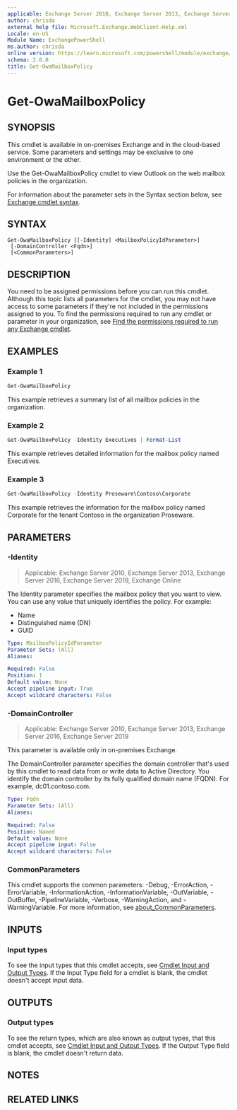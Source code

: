 ```yaml
---
applicable: Exchange Server 2010, Exchange Server 2013, Exchange Server 2016, Exchange Server 2019, Exchange Online
author: chrisda
external help file: Microsoft.Exchange.WebClient-Help.xml
Locale: en-US
Module Name: ExchangePowerShell
ms.author: chrisda
online version: https://learn.microsoft.com/powershell/module/exchange/get-owamailboxpolicy
schema: 2.0.0
title: Get-OwaMailboxPolicy
---
```


# Get-OwaMailboxPolicy

## SYNOPSIS
This cmdlet is available in on-premises Exchange and in the cloud-based service. Some parameters and settings may be exclusive to one environment or the other.

Use the Get-OwaMailboxPolicy cmdlet to view Outlook on the web mailbox policies in the organization.

For information about the parameter sets in the Syntax section below, see [Exchange cmdlet syntax](https://learn.microsoft.com/powershell/exchange/exchange-cmdlet-syntax).

## SYNTAX

```
Get-OwaMailboxPolicy [[-Identity] <MailboxPolicyIdParameter>]
 [-DomainController <Fqdn>]
 [<CommonParameters>]
```

## DESCRIPTION
You need to be assigned permissions before you can run this cmdlet. Although this topic lists all parameters for the cmdlet, you may not have access to some parameters if they're not included in the permissions assigned to you. To find the permissions required to run any cmdlet or parameter in your organization, see [Find the permissions required to run any Exchange cmdlet](https://learn.microsoft.com/powershell/exchange/find-exchange-cmdlet-permissions).

## EXAMPLES

### Example 1
```powershell
Get-OwaMailboxPolicy
```

This example retrieves a summary list of all mailbox policies in the organization.

### Example 2
```powershell
Get-OwaMailboxPolicy -Identity Executives | Format-List
```

This example retrieves detailed information for the mailbox policy named Executives.

### Example 3
```powershell
Get-OwaMailboxPolicy -Identity Proseware\Contoso\Corporate
```

This example retrieves the information for the mailbox policy named Corporate for the tenant Contoso in the organization Proseware.

## PARAMETERS

### -Identity

> Applicable: Exchange Server 2010, Exchange Server 2013, Exchange Server 2016, Exchange Server 2019, Exchange Online

The Identity parameter specifies the mailbox policy that you want to view. You can use any value that uniquely identifies the policy. For example:

- Name
- Distinguished name (DN)
- GUID

```yaml
Type: MailboxPolicyIdParameter
Parameter Sets: (All)
Aliases:

Required: False
Position: 1
Default value: None
Accept pipeline input: True
Accept wildcard characters: False
```

### -DomainController

> Applicable: Exchange Server 2010, Exchange Server 2013, Exchange Server 2016, Exchange Server 2019

This parameter is available only in on-premises Exchange.

The DomainController parameter specifies the domain controller that's used by this cmdlet to read data from or write data to Active Directory. You identify the domain controller by its fully qualified domain name (FQDN). For example, dc01.contoso.com.

```yaml
Type: Fqdn
Parameter Sets: (All)
Aliases:

Required: False
Position: Named
Default value: None
Accept pipeline input: False
Accept wildcard characters: False
```

### CommonParameters
This cmdlet supports the common parameters: -Debug, -ErrorAction, -ErrorVariable, -InformationAction, -InformationVariable, -OutVariable, -OutBuffer, -PipelineVariable, -Verbose, -WarningAction, and -WarningVariable. For more information, see [about_CommonParameters](https://go.microsoft.com/fwlink/p/?LinkID=113216).

## INPUTS

### Input types
To see the input types that this cmdlet accepts, see [Cmdlet Input and Output Types](https://go.microsoft.com/fwlink/p/?LinkId=616387). If the Input Type field for a cmdlet is blank, the cmdlet doesn't accept input data.

## OUTPUTS

### Output types
To see the return types, which are also known as output types, that this cmdlet accepts, see [Cmdlet Input and Output Types](https://go.microsoft.com/fwlink/p/?LinkId=616387). If the Output Type field is blank, the cmdlet doesn't return data.

## NOTES

## RELATED LINKS
